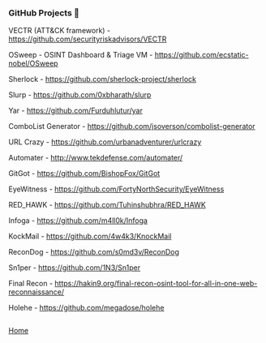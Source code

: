 ### GitHub Projects :small_blue_diamond:

VECTR (ATT&CK framework) - https://github.com/securityriskadvisors/VECTR

OSweep - OSINT Dashboard & Triage VM - https://github.com/ecstatic-nobel/OSweep

Sherlock - https://github.com/sherlock-project/sherlock

Slurp - https://github.com/0xbharath/slurp

Yar - https://github.com/Furduhlutur/yar

ComboList Generator - https://github.com/jsoverson/combolist-generator

URL Crazy - https://github.com/urbanadventurer/urlcrazy

Automater - http://www.tekdefense.com/automater/

GitGot - https://github.com/BishopFox/GitGot

EyeWitness - https://github.com/FortyNorthSecurity/EyeWitness

RED_HAWK - https://github.com/Tuhinshubhra/RED_HAWK

Infoga - https://github.com/m4ll0k/Infoga

KockMail - https://github.com/4w4k3/KnockMail

ReconDog - https://github.com/s0md3v/ReconDog

Sn1per - https://github.com/1N3/Sn1per

Final Recon - https://hakin9.org/final-recon-osint-tool-for-all-in-one-web-reconnaissance/

Holehe - https://github.com/megadose/holehe

```

```
[Home](https://github.com/WilliamThomas-sec/Opensource-tools/)
